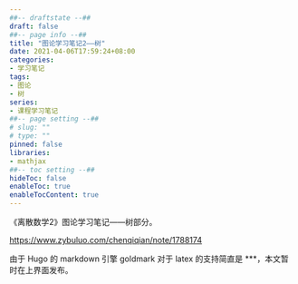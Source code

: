 ```yaml
---
##-- draftstate --##
draft: false
##-- page info --##
title: "图论学习笔记2——树"
date: 2021-04-06T17:59:24+08:00
categories:
- 学习笔记
tags:
- 图论
- 树
series:
- 课程学习笔记
##-- page setting --##
# slug: ""
# type: ""
pinned: false
libraries:
- mathjax 
##-- toc setting --##
hideToc: false
enableToc: true
enableTocContent: true
---
```


《离散数学2》图论学习笔记——树部分。

<!--more-->



<https://www.zybuluo.com/chenqiqian/note/1788174>



由于 Hugo 的 markdown 引擎 goldmark 对于 latex 的支持简直是 ***，本文暂时在上界面发布。



<!--

## 写在前面

（我们所学的）图论应该是充满直观的一门学科，而数学的抽象只是辅助于计算和证明的工具。因此希望读者能够在阅读的时候先把握直观的图论观点，随后再运用数学方法去进行深入和严谨的探讨。

本文写作时也秉持了这一原则。

读者在阅读时，应该先把握引用块外的主线逻辑，除非常关键的情况外均可以接受未加证明的定理；在之后再去阅读和理解引用块内的具体证明。

## 基本定义和概念

>  以下定义和概念都是对于无向图而言。

+ （森）林：不含任何回路的图 $G(V,E)$。

+ 树：联通，但不含任何回路的图 $G (V,E)$ 。

  > 注意：有向图的“连通”一般指“弱联通”，即刨除方向后的联通；有向图强联通的概念不在这里介绍。

  + 树枝：树的边。
  + 树叶：树中度数 1 的节点。
  + 分支节点（内节点）：树中度数大于 1 的节点。

### 树的其他等价定义

以下六个对树的定义等价。

1. （G 联通，且无回路）

   > 6->1: 若不联通，加入存在一条边后必然没有回路。

2. G 的任意两个顶点之间存在唯一路径

   > 1->2: 若有两条路径，异或则可得到一条回路。

3. G 中无回路，且 $m = n-1$ 

   > 2->3: 若存在回路，则必然能找到不唯一路径；归纳法，利用点边和连通性证明 $m = n-1$ 。

4. G 是联通的，且 $m = n-1$ 

   > 3->4: 若不连通，不可能有 $n-1$ 这么多条边。

5. G 是联通的，且 G 中任意边都是桥 

   > 4->5: 证明若只有 $n-2$ 边，不可能联通。

6. G 中无回路，且加入任意一条边能在图中得到唯一一条含新边的回路 

   > 5->6: 无回路显然，故利用 (1) 其是树；利用 (2) 中，树有唯一路径得到唯一回路（这个证明不好）

### 支撑树

+ 支撑树：图 $G(V,E)$ 支撑子图 $T$ （即图 $T$ 边的端点集合之并为 $V$），且 $T$ 为树。
  + 树边：$G$ 的在 $T$ 中的边。

+ 余树：$G-T$，即图刨除任意支撑树的边。
  + 余树边（树的弦）：$G$ 在余树中的边。

性质：支撑树与余树一一对应。（用在后面支撑树生成，只要枚举出余树也就枚举出了支撑树）。

## 基本关联矩阵与支撑树计数

> 以下关联矩阵、基本关联矩阵都是对有向图而言。对于无向图，一般可以给每条边指定一个方向，大部分方法可以套用。
>
> 【其实支撑树计数问题应该是基于无向图的，使用指定边的方向转化为有向图求解。这和课本的逻辑有微小的差距。】

### 关联矩阵

每一列代表一条边，如果边从 $v_i$ 指向 $v_j$ ，那么该列第 $i$ 行填 $1$ ，第 $j$ 行填 $-1$ ，其余均为 $0$ 。 $n \times m$ 矩阵。

用 $B$ 来代表关联矩阵。

关联矩阵是一种表示边点关系的方式。边和点可以构成“回路”，树恰好不要“回路”，那么运用一点微小的线性代数知识，我们可以获得如下的结论，从而帮助我们以数学视角探究一些图的性质，并计算支撑树数目。

#### 性质1：关联矩阵与回路

关联矩阵的 $k$ 列线性相关 $\Leftrightarrow$ 对应的 $k$ 条边中存在回路。

> 证明：这几乎是显然的，将回路对应的边调整好方向（也就是把列乘上 $1$ 或者 $-1$），从而可以顺序连接；把这些列相加可以得到 $0$ 列。

#### 性质2：关联矩阵的秩

关联矩阵的秩的图论意义是什么？根据上面的性质，上面最多能从图中挑出多少边，使它们的导出子图上没有回路。

对于有向【联通！】图的关联矩阵 $B$ ：

1. $\text{rank}(B) < n$ 。这是说，任意 $n$ 条边的导出子图中均存在回路。

   > 证明：线性代数来说，可以把所有行（$n$ 行加到一起，每个位置都是 $0$（每列只有一个 $1$ 和一个 $-1$），因此线性相关）。

2. $\text{rank}(B) = n-1$ 。这是说，一个图一定存在 $n-1$ 条边，他们的导出子图没有回路。根据上面的等价定义，这也就是说，（联通图的）支撑树一定存在。

   > 证明：从线性代数视角，考虑若干行（注意，是行！）的线性组合。如果他们的和是 $0$，且存在一个系数非 $0$ ，那么根据连通性，所有行对应的系数都是一样的（因为每列只有一个 $1$ 和一个 $-1$，这两行的系数必然相同，又因为联通，可以走到所有的 $n$ 行）。所以所有行的系数都非 $0$ ，也就不存在 $n-1$ 行的线性组合是 $0$ 。

   >  重要的结论：关联矩阵的任意 $n-1$ 行，他们都不线性相关。这保证了下面基本关联矩阵相关性结论的正确性。

### 基本关联矩阵

在关联矩阵 $B$ 中划掉第 $i$ 行（$1 \leq i \leq n$ ，$i$ 是任选的），得到基本关联矩阵 $B_i$ 。 

注意，基本关联矩阵和关联矩阵含有相同量的信息，根据基本关联矩阵我们可以推出关联矩阵。这一点可以和 $\text{rank}(B) = n-1$ 共同理解。

理解基本关联矩阵，核心的问题是：**为什么要删掉 $1$ 行呢？** 这就需要进入数学的视角来考察“树”。

因为在数学上，图“有无回路”的特征（也就是树的特征）用的是关联矩阵的线性相关性来刻画，而这一线性相关性可以用行列式来在**数值**上刻画，而行列式只能运用于方阵。

因此我们想要判断 $n-1$ 条边是否构成树（也就是判断关联矩阵中对应 $n-1$ 列是否线性相关），为了使用行列式来刻画这 $n-1$ 列的线性相关性，我们只需要 $n-1$ 行，因此是需要删除一行的。如果行列式不是 $0$ ，那么这就是一棵树；若行列式为 $0$ ，则不是。

然而，我们可以敏感的发觉“删除一行”的操作可能会出现问题。删除掉一行之后，**这 $n-1$ 列的线性相关性是否还能保持** ？答案是确定的，详细证明如下。

> 证明：
>
> 1. 有一个方向是显然的：从线性代数视角来看，如果原来的 $n-1$ 列线性相关，那么删掉一行（也就是减少一个维度）之后这 $n-1$ 列仍然线性相关；
> 2. 另一个方向略显困难：如果原来关联矩阵的 $n-1$ 列线性无关，那么删掉一行之后，在基本关联矩阵中这 $n-1$ 列仍然线性无关吗？如果删掉某行后不是线性无关，那么存在这些列的线性组合使得到的列中该行位置的元素不是 $0$，该行之外位置的元素全都是 $0$ 。那么关联矩阵的这 $n-1$ 列的线性组合后的元素和不为 $0$ ；这与关联矩阵中每一列所有元素和都是 $0$ 矛盾。

在用行列式刻画基本关联矩阵中取出来 $n-1$ 列的线性相关性的时候，我们注意到一个很好的性质：这样的行列式只会是 $\pm1$ 或 $0$ 。直观理解的话，因为矩阵很稀疏且只有 $\pm 1$ 的非 $0$ 元，所以代数余子式展开的时候不会很大。详细证明如下。

> 证明：使用数学归纳法，对阶数进行归纳。（略，待补）

这一结论（线性无关是 $\pm 1$ ，相关是 $0$ ）在下文计数时提供了很大的便利（平方后算术加和即可得到非零的“个数”）。

### 支撑树计数

有一个近乎显然的做法：我们**枚举**基本关联矩阵抽出任意 $n-1$ 列构成的子阵（它是方的），如果它的行列式不是 $0$（那么就是 $1$ 或者 $-1$ ，它的平方一定是 $1$ ），那么代表这 $n-1$ 列对应的 $n-1$ 条边可以构成一棵支撑树。

>  证明：行列式不是 $0$ $\Rightarrow$ $n-1$ 列线性无关 $\Rightarrow$ 边导出的图没有回路 $\Rightarrow$ 是一棵树

那么我们把所有的对应的行列式的平方求和即可得到某图中支撑树的数目。

接下来所有的事情都是为了加速（至少在形式上“加速”）这一过程。

#### 比内-柯西（Binet-Cauchy）定理

首先做一些纯粹数学上的准备。

对于 $ A = (a _ {ij})_ {m \times n},  B = (b _ {ij}) _ {n \times m} (m \leq n) $ ，

我们有 $\det(AB) = \sum\limits _ {S}\det(A _ {S}B_S)$ ，其中 $S \subseteq \{1,2,\cdots, n\}, |S| = m$ ；

> 关于记号的说明：$A_S$ 表示从 $A$ 中挑选 $S$ 集合下标的 $m$ 【列】构成的 $m \times m$ 方阵；$B_S$ 同理表示从 $B$ 中挑选同样 $S$ 集合下标的 $m$ 【行】构成的 $m \times m$ 的方阵。

> 证明：（略，不打算补）

#### 利用基本关联矩阵：无限制支撑树计数

利用上面的定理，我们可以巧妙的加速以上运算（或者至少让看起来的形式简洁一点）。

我们令 $B_i$ 为点 $v_i$ 对应（把 $v_i$ 对应的行删掉）的基本关联矩阵。则：

$$
\det(B_i{B_i}^T) = \sum\limits_S \det({B_i} _ S {{B_i} _ S}^T) = \sum\limits_ {S} \det({B_i} _ S)^2
$$

注意到，这个式子可以和上文的“显然的做法”对应： $\sum\limits _ {S}$ 对应中的“枚举 $n-1$ 列”，${B_i} _ S$ 对应挑出来的 $n-1$ 列构成的方阵。

于是：$\det(B_i {B_i}^T)$ 即为图的支撑树个数。

### 带限制条件的支撑树计数

有的时候，我们会对支撑树做出一些限制，而为了计算符合条件的支撑树个数，我们需要对上面的方法进行一些微小的特异化。

#### 包含或不含特定边的支撑树计数

不含 $e$ 的支撑树：删去边 $e$ 之后，按照新图构造关联矩阵与基本关联矩阵（其实就是从原来的矩阵里面删掉一列）进行计算。

包含 $e$ 的支撑树：

1. 把 $e$ 两边的点缩成一个点，再进行计算
2. 所有支撑树 - 不含 $e$ 的支撑树 = 含 $e$ 的支撑树

#### 以特定节点为根的支撑树计数

再次申明，这一概念只适用于有向图。

严格来说，“对于一棵树，其以 $v_i$ 为根” 当且仅当 “这棵树中， $v_i$ 的负度为 $0$，剩余所有节点的负度均为 $1$ ”。

以直观的视角来看，“对于一棵树，其以 $v_i$ 为根” 当且仅当 “对于一棵树，将 $v_i$ 放在最上面，按照“重力”下垂，所有的边都由上指向下”。【“重力下垂”是个很强的条件，仅仅拥有“从上向下”的边并不能保证得到的是树，只能保证得到的是有向无环图】

我们需要想办法排除掉所有不符合根条件的支撑树。也就是对关联矩阵进行修改（具体来说，就是把所有 $1$ 置为 $0$ ），使得所有不满足根条件的支撑树所对应的 $n-1$ 阶子式的行列式变为 $0$ ；满足条件的仍是它本身。

> 后者我们通过可以**给有根树的点和边重新编号**，使 $v_1$ 为根，使所有的边 $e_j = (v_i,v_j)(j = 2,3,\cdots,n)$ 都有 $i < j$ 。注意到如此编号的话，在图关于 $v_1$ 的基本关联矩阵（也就是删去了第一行）中，这棵以 $v_1$ 为根的有根树对应的 $n-1$ 阶矩阵是上三角矩阵（因为 $i < j$），且对角线均为 $-1$ ，$1$ 只能在严格上三角的位置，因此删除所有的 $1$ 不会改变行列式的值。
>
> 边和点的重新编号，体现在矩阵/行列式的数学视角里面是什么呢？对边的重新编号是列交换，对点的重新编号是行交换。
>
> 以上三个操作都不改变行列式的值，

> 前者不太好说【书上直接“显然”了】：对于一棵支撑树，如果其不以 $v_r$ 为根，那么必然存在节点 $ v_j$ , $v_j \neq v_r$ 的负度为 $0$ （利用 $ \sum  \limits _ {i}{{d^-}(v_i)} = m = n-1 $），即 $v_j$ 对应的行全为 $0$ （因为正度的 $1$ 全被删掉了），有全 $0$ 行的矩阵的行列式必然为 $0$。【其实这也有点图论视角。】

> 从图论的视角来看这个问题更加明显一点。去除所有 $1$ 后，（基本）关联矩阵本质上只表示负度，也就是某行的 $-1$ 的个数表示该行对应的点的负度度数，每列有且仅有一个 $-1$ 。而根据有根树的定义，对于一棵树，其以 $v_i$ 为根 当且仅当  $v_i$ 的负度为 $0$ 且剩余所有节点的负度均为 $1$ 。那么转化成数学表示的话，后一个条件就是 $n-1$ 阶方阵每一行、每一列有且仅有一个 $-1$ 。我们知道，这是一个置换矩阵，行列式是  $\pm 1$ 。这样想可以使两方面的推导都更加自然。

所以结论： 且令 $\vec{B_i}$ 表示将 $v_i$ 对应的基本关联矩阵中所有的 $1$ 置成 $0$ 之后的矩阵，那么以 $v_i$  为根的数的个数就等于 $\det(\vec{B_i}{B_i}^T)$ 。

至于为什么不采用 $\det(\vec{B_i}\vec{B_i}^T)$ 作为表达式？

因为上文关于 $\vec{B_i}$ 中  $n-1$ 阶子阵行列式变化视角和图论视角下的讨论，都是基于**挑出来的列对应的边能构成一棵树**的前提下进行的。而如果缺乏这个前提，上文的讨论是不能成立的。本质上来说，就是 “$v_i$ 的负度为 $0$ 且除了 $v_i$ 的点负度均为 $1$ ”的条件（删去 $v_i$ 行，再挑出来满足这样条件的边对应的的 $n-1$ 阶子阵的行列式不是 $0$ 哦！）并不能确保这些边的导出子图为一棵树。容易想到的反例就是一棵有根树 + 一堆环。

---

以上两种形式的约束可以组合。值得提到的是，包含某条边的特定节点的支撑树计数，有一种较为简单的办法：把该边指向的节点的其余所有入度都删掉。

### 矩阵树（Matrix Tree）定理

一种较为简便求解支撑树计数问题的方法。

对于**无向图** $G(V,E)$ ，定义拉普拉斯矩阵 $L _ {n \times n}$：

$$
L _ {ij} = \left \{ \begin{aligned}-m _ {ij}&,i \neq j \\ \text{deg}(v_i)&,i = j\end{aligned}\right.
$$

其中 $m _ {ij}$ 表示 $v_i$ 与 $v_j$ 之间的边数。

则该无向图 $G$ 的支撑树个数则为 $t(G) = \det(L_i)$ ，$L_i$ 为去掉第 $i$ 行和第 $i$ 列后得到的矩阵，$i = 1, 2, \cdots, n$。

或者，用特征值表示：找出 $L$ 的 $n-1$ 个非 $0$ 特征值 $ \lambda _ 1 , \cdots, \lambda _ {n-1} $， 那么 $t(G) = \frac{1}{n} \prod\limits _ {1 \leq i \leq n-1} \lambda_i$

这一定理的本质是找到了一个对于关联矩阵与其转置乘积结果的简洁表达，因此在 $m$ 较大时能节省出很多的时间。具体证明如下：

> 引理1: $BB^T = L$
>
> 证明： $(BB^T) _ {ij} = \sum \limits _ {e_k \in E} B _ {ik} {B^T} _ {kj} = \sum\limits _ {e_k \in E} B _ {ik}B _ {jk}$ 。
>
> 1. 当 $i=j$ 时，显然只有 $e_k$ 邻接与 $i$ 的时候， $B _ {ik} = \pm1$ ，其余时候均为 0 ；故求和即为与 $i$ 邻接的边的个数，即 $deg(v_i)$ 。
> 2. 当 $i \neq j$  时，$B _ {ik} \neq 0$ 且 $B _ {jk} \neq 0$ 当且仅当 $e_k$ 连接 $v_i$ 与 $v_j$ ；而 $B _ {ik}$ 与 $B _ {jk}$ 显然一者为 $1$ ，一者为 $-1$，故乘积为 $-1$ ，求和后即为 $-m _ {ij}$ 。 
>
> 引理2：$B_i{B_i}^T = L_i$ 
>
> 证明：这几乎是显然的。

关于有根树的矩阵树定理，在这里不加证明的展示以下结论：

> 对于有向图 $G(V,E)$ ，定义出度拉普拉斯矩阵 $L^\text{out}$ ：（$n \times n$）
>
> $$
> {L^\text{out}} _ {ij} = 
> \left\{\begin{aligned}-m _ {ij}&,i \neq j \\ \text{deg}^{\text{out}}(v_i)&,i = j\end{aligned}\right.
> $$
> 
> 其中 $m _ {ij}$ 为从 $v_i$ 指向 $v_j$ 的有向边条数。
>
> 同理可以定义入度拉普拉斯矩阵 $L^{\text{in}}$ 。
>
> 定义 ${L^{\text{out}}} _ i$   为 $L^\text{out}$ 去掉 第 $i$ 行和第 $i$ 列得到的矩阵；那么以 $v_r$ 为根节点的有根树个数即为 $t^{root}(G,r) = \det({L^{out}} _ r)$ 。
>
> 同理可以定义 ${L^{\text{in}}} _ i$ ，则以 $v_r$ 为叶节点的有根树数目即为 $t^\text{leaf}(G,r) = \det({L^{\text{in}}} _ r)$。 

## 回路矩阵、割集矩阵与支撑树生成

回路矩阵、割集矩阵都可以通过某种方式与支撑树形成一一对应，从而我们可以通过枚举回路和割集来确定所有的支撑树。

### 定义与概念

## 参考

1. 戴一奇等：《图论与代数结构》，清华大学出版社。
2. https://oi-wiki.org/graph/matrix-tree/
3. https://zhuanlan.zhihu.com/p/108209378

-->